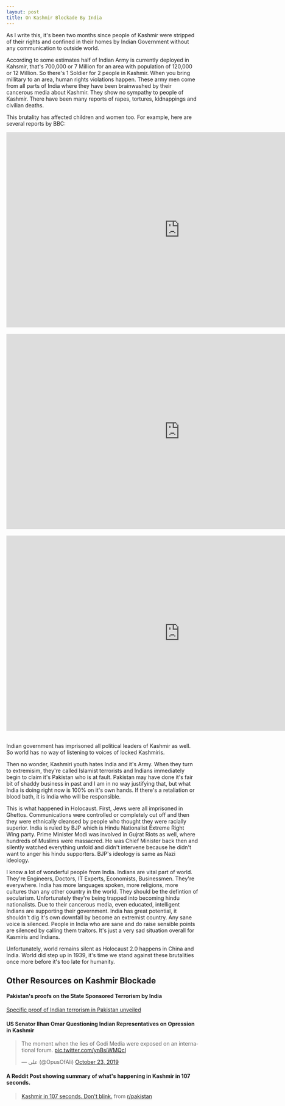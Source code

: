 ```yaml
---
layout: post
title: On Kashmir Blockade By India
---
```


As I write this, it's been two months since people of Kashmir were stripped of their rights and confined in their homes by Indian Government without any communication to outside world.

According to some estimates half of Indian Army is currently deployed in Kahsmir, that's 700,000 or 7 Million for an area with population of 120,000 or 12 Million. So there's 1 Soldier for 2 people in Kashmir. When you bring millitary to an area, human rights violations happen. These army men come from all parts of India where they have been brainwashed by their cancerous media about Kashmir. They show no sympathy to people of Kashmir. There have been many reports of rapes, tortures, kidnappings and civilian deaths.

This brutality has affected children and women too. For example, here are several reports by BBC:
	
<div class="video-container">
<iframe width="910" height="512" src="https://www.youtube.com/embed/AIkulSHRBaU" frameborder="0" allow="accelerometer; autoplay; encrypted-media; gyroscope; picture-in-picture" allowfullscreen></iframe>
</div>
<br/>
<div class="video-container">
<iframe width="910" height="512" src="https://www.youtube.com/embed/MKJJS2uYzY0" frameborder="0" allow="accelerometer; autoplay; encrypted-media; gyroscope; picture-in-picture" allowfullscreen></iframe>
</div>
<br/>
<div class="video-container">
<iframe width="910" height="512" src="https://www.youtube.com/embed/urRENlRFBUQ" frameborder="0" allow="accelerometer; autoplay; encrypted-media; gyroscope; picture-in-picture" allowfullscreen></iframe>
</div>
<br/>

Indian government has imprisoned all political leaders of Kashmir as well. So world has no way of listening to voices of locked Kashmiris.

Then no wonder, Kashmiri youth hates India and it's Army. When they turn to extremisim, they're called Islamist terrorists and Indians immediately begin to claim it's Pakistan who is at fault. Pakistan may have done it's fair bit of shaddy business in past and I am in no way justifying that, but what India is doing right now is 100% on it's own hands. If there's a retaliation or blood bath, it is India who will be responsible.

This is what happened in Holocaust. First, Jews were all imprisoned in Ghettos. Communications were controlled or completely cut off and then they were ethnically cleansed by people who thought they were racially superior. India is ruled by BJP which is Hindu Nationalist Extreme Right Wing party. Prime Minister Modi was involved in Gujrat Riots as well, where hundreds of Muslims were massacred. He was Chief Minister back then and silently watched everything unfold and didn't intervene because he didn't want to anger his hindu supporters. BJP's ideology is same as Nazi ideology.

I know a lot of wonderful people from India. Indians are vital part of world. They're Engineers, Doctors, IT Experts, Economists, Businessmen. They're everywhere. India has more languages spoken, more religions, more cultures than any other country in the world. They should be the defintion of secularism. Unfortunately they're being trapped into becoming hindu nationalists. Due to their cancerous media, even educated, intelligent Indians are supporting their government. India has great potential, it shouldn't dig it's own downfall by become an extremist country. Any sane voice is silenced. People in India who are sane and do raise sensible points are silenced by calling them traitors. It's just a very sad situation overall for Kasmiris and Indians.

Unfortunately, world remains silent as Holocaust 2.0 happens in China and India. World did step up in 1939, it's  time we stand against these brutalities once more before it's too late for humanity.


## Other Resources on Kashmir Blockade

#### Pakistan's proofs on the State Sponsored Terrorism by India

[Specific proof of Indian terrorism in Pakistan unveiled](https://www.dawn.com/news/1590441)

#### US Senator Ilhan Omar Questioning Indian Representatives on Opression in Kashmir

<blockquote class="twitter-tweet"><p lang="en" dir="ltr">The moment when the lies of Godi Media were exposed on an international forum. <a href="https://t.co/ynBsiWMQcl">pic.twitter.com/ynBsiWMQcl</a></p>&mdash; علي (@OpusOfAli) <a href="https://twitter.com/OpusOfAli/status/1186965564469760000?ref_src=twsrc%5Etfw">October 23, 2019</a></blockquote> <script async src="https://platform.twitter.com/widgets.js" charset="utf-8"></script> 

#### A Reddit Post showing summary of what's happening in Kashmir in 107 seconds.

<blockquote class="reddit-card" data-card-created="1571861212"><a href="https://www.reddit.com/r/pakistan/comments/dluw5n/kashmir_in_107_seconds_dont_blink/">Kashmir in 107 seconds. Don't blink.</a> from <a href="http://www.reddit.com/r/pakistan">r/pakistan</a></blockquote>
<script async src="//embed.redditmedia.com/widgets/platform.js" charset="UTF-8"></script>